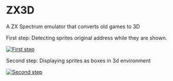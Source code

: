 # ZX3D

A ZX Spectrum emulator that converts old games to 3D

First step: Detecting sprites original address while they are shown.

[![First step](http://img.youtube.com/vi/6fVBvpyX8jI/0.jpg)](https://www.youtube.com/watch?v=6fVBvpyX8jI)

Second step: Displaying sprites as boxes in 3d environment

[![Second step](http://img.youtube.com/vi/wugZ3E-shP0/0.jpg)](https://www.youtube.com/watch?v=wugZ3E-shP0)


